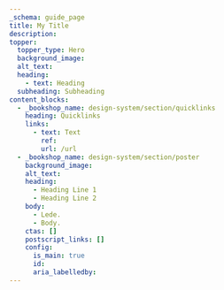```yaml
---
_schema: guide_page
title: My Title
description:
topper:
  topper_type: Hero
  background_image:
  alt_text:
  heading:
    - text: Heading
  subheading: Subheading
content_blocks:
  - _bookshop_name: design-system/section/quicklinks
    heading: Quicklinks
    links:
      - text: Text
        ref:
        url: /url
  - _bookshop_name: design-system/section/poster
    background_image:
    alt_text:
    heading:
      - Heading Line 1
      - Heading Line 2
    body:
      - Lede.
      - Body.
    ctas: []
    postscript_links: []
    config:
      is_main: true
      id:
      aria_labelledby:
---
```

